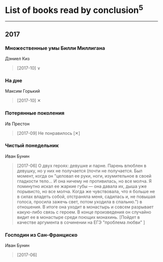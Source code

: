 # List of books read by conclusion<sup>5</sup>
---

## 2017

### Множественные умы Билли Миллигана
Дэниел Киз
> [2017-10] ∨


### На дне
Максим Горький
> [2017-10] ✕


### Потерянные поколения
Ив Престон
> [2017-09] Не понравилось [✕]


### Чистый понедельник
Иван Бунин
> [2017-06] О двух героях: девушке и парне. Парень влюблен в девушку, но у них не получается (почти не получается. Был момент, когда он "целовал ее руки, ноги, изумительное в своей гладкости тело... И она ничему не противилась, но все молча. Я поминутно искал ее жаркие губы — она давала их, дыша уже порывисто, но все молча. Когда же чувствовала, что я больше не в силах владеть собой, отстраняла меня, садилась и, не повышая голоса, просила зажечь свет, потом уходила в спальню.") в отношения. В итоге она уходит в монастырь и совсем разрывает какую-либо связь с героем. В конце произведения он случайно видит ее в монастыре среди поющих монахинь. [Пойдет в качестве аргумента в сочинении на ЕГЭ "проблема любви" ]


### Господин из Сан-Фран­цис­ко
Иван Бунин
> [2017-06] 



